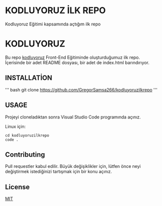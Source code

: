 # KODLUYORUZ İLK REPO

Kodluyoruz Eğitimi kapsamında açtığım ilk repo

# KODLUYORUZ

 Bu repo [kodluyoruz](https://kodluyoruz.org) Front-End Eğitiminde oluşturduğumuz ilk repo. İçerisinde bir adet README dosyası, bir adet de index.html barındırıyor.

## INSTALLATİON

''' bash
git clone https://github.com/GregorSamsa266/kodluyoruzilkrepo
'''

## USAGE

Projeyi cloneladıktan sonra Visual Studio Code programında açınız.

Linux için:

```linux
cd kodluyoruzilkrepo
code .
```

## Contributing

Pull requestler kabul edilir. Büyük değişiklikler için, lütfen önce neyi değiştirmek istediğinizi tartışmak için bir konu açınız.

## License

[MIT](https://choosealicense.com/licenses/mit/)
